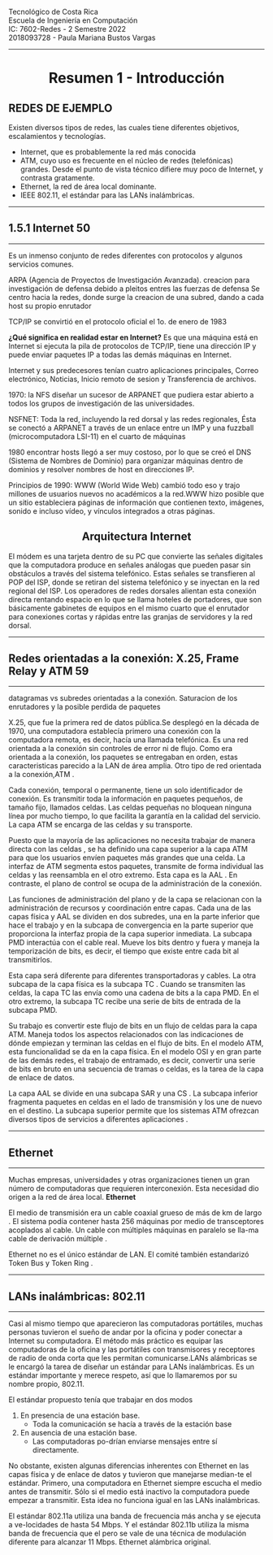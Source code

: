 Tecnológico de Costa Rica<br> 
Escuela de Ingeniería en Computación<br> 
IC: 7602-Redes  - 2 Semestre 2022 <br> 
2018093728 - Paula Mariana Bustos Vargas
______________________
<center> <h1> Resumen 1 - Introducción </h1> </center> 
<h2>REDES DE EJEMPLO </h2>


Existen diversos tipos de redes, las cuales tiene diferentes objetivos, escalamientos y tecnologías. 

- Internet, que es probablemente la red más conocida 
- ATM, cuyo uso es frecuente en el núcleo de redes (telefónicas) grandes. Desde el punto de vista técnico difiere muy poco de Internet, y contrasta gratamente. 
- Ethernet, la red de área local dominante. 
- IEEE 802.11, el estándar para las LANs inalámbricas.

______________________

<h2>1.5.1 Internet 50 </h2>

______________________


Es un inmenso conjunto de redes diferentes con protocolos y algunos servicios comunes.

ARPA (Agencia de Proyectos de Investigación Avanzada). creacion para investigación de defensa debido a pleitos entres las fuerzas de defensa
Se centro hacia la redes, donde surge la creacion de una subred, dando a cada host su propio enrutador

TCP/IP se convirtió en el protocolo oficial el 1o. de enero de 1983

**¿Qué significa en realidad estar en Internet?** Es que una máquina está en Internet si ejecuta la pila de protocolos de TCP/IP, tiene una dirección IP y puede enviar paquetes IP a todas las demás máquinas en Internet.


Internet y sus predecesores tenían cuatro aplicaciones principales, Correo electrónico, Noticias, Inicio remoto de sesion y Transferencia de archivos.

1970: la NFS diseñar un sucesor de ARPANET que pudiera estar abierto a todos los grupos de investigación de las universidades.

NSFNET: Toda la red, incluyendo la red dorsal y las redes regionales, Ésta se conectó a ARPANET a través de un enlace entre un IMP y una fuzzball (microcomputadora LSI-11) en el cuarto de máquinas

1980  encontrar hosts llegó a ser muy costoso, por lo que se creó el DNS (Sistema de Nombres de Dominio) para organizar máquinas dentro de dominios y resolver nombres de host en direcciones IP.

Principios de 1990: WWW (World Wide Web) cambió todo eso y trajo millones de usuarios nuevos no académicos a la red.WWW hizo posible que un sitio estableciera páginas de información que contienen texto, imágenes, sonido e incluso vídeo, y vínculos integrados a otras páginas. 

<center><h2>Arquitectura Internet</h2></center>



El módem es una tarjeta dentro de su PC que convierte las señales digitales que la computadora produce en señales análogas que pueden pasar sin obstáculos a través del sistema telefónico. Estas señales se transfieren al POP del ISP, donde se retiran del sistema telefónico y se inyectan en la red regional del ISP. Los operadores de redes dorsales alientan esta conexión directa rentando espacio en lo que se llama hoteles de portadores, que son básicamente gabinetes de equipos en el mismo cuarto que el enrutador para conexiones cortas y rápidas entre las granjas de servidores y la red dorsal.

______________________

<h2> Redes orientadas a la conexión: X.25, Frame Relay y ATM 59 </h2>

______________________
datagramas vs subredes orientadas a la conexión. 
Saturacion de los enrutadores y la posible perdida de paquetes

X.25, que fue la primera red de datos pública.Se desplegó en la década de 1970, una computadora establecía primero una conexión con la computadora remota, es decir, hacía una llamada telefónica. Es una red orientada a la conexión sin controles de error ni de flujo. Como era orientada a la conexión, los paquetes se entregaban en orden, estas caracteristicas parecido a la LAN de área amplia. Otro tipo de red orientada a la conexión,ATM .

Cada conexión, temporal o permanente, tiene un solo identificador de conexión. Es transmitir toda la información en paquetes pequeños, de tamaño fijo, llamados celdas. Las celdas pequeñas no bloquean ninguna línea por mucho tiempo, lo que facilita la garantía en la calidad del servicio. La capa ATM se encarga de las celdas y su transporte.

Puesto que la mayoría de las aplicaciones no necesita trabajar de manera directa con las celdas , se ha definido una capa superior a la capa ATM para que los usuarios envíen paquetes más grandes que una celda. La interfaz de ATM segmenta estos paquetes, transmite de forma individual las celdas y las reensambla en el otro extremo. Esta capa es la AAL . En contraste, el plano de control se ocupa de la administración de la conexión.

Las funciones de administración del plano y de la capa se relacionan con la administración de recursos y coordinación entre capas. Cada una de las capas física y AAL se dividen en dos subredes, una en la parte inferior que hace el trabajo y en la subcapa de convergencia en la parte superior que proporciona la interfaz propia de la capa superior inmediata. La subcapa PMD interactúa con el cable real. Mueve los bits dentro y fuera y maneja la temporización de bits, es decir, el tiempo que existe entre cada bit al transmitirlos.

Esta capa será diferente para diferentes transportadoras y cables. La otra subcapa de la capa física es la subcapa TC . Cuando se transmiten las celdas, la capa TC las envía como una cadena de bits a la capa PMD. En el otro extremo, la subcapa TC recibe una serie de bits de entrada de la subcapa PMD.

Su trabajo es convertir este flujo de bits en un flujo de celdas para la capa ATM. Maneja todos los aspectos relacionados con las indicaciones de dónde empiezan y terminan las celdas en el flujo de bits. En el modelo ATM, esta funcionalidad se da en la capa física. En el modelo OSI y en gran parte de las demás redes, el trabajo de entramado, es decir, convertir una serie de bits en bruto en una secuencia de tramas o celdas, es la tarea de la capa de enlace de datos.

La capa AAL se divide en una subcapa SAR y una CS . La subcapa inferior fragmenta paquetes en celdas en el lado de transmisión y los une de nuevo en el destino. La subcapa superior permite que los sistemas ATM ofrezcan diversos tipos de servicios a diferentes aplicaciones .

______________________

<h2> Ethernet </h2>

______________________

Muchas empresas, universidades y otras organizaciones tienen un gran número de computadoras que requieren interconexión. Esta necesidad dio origen a la red de área local. **Ethernet**

El medio de transmisión era un cable coaxial grueso de más de km de largo . El sistema podía contener hasta 256 máquinas por medio de transceptores acoplados al cable. Un cable con múltiples máquinas en paralelo se lla-ma cable de derivación múltiple .

 Ethernet no es el único estándar de LAN. El comité también estandarizó Token Bus y Token Ring .
______________________

<h2> LANs inalámbricas: 802.11 </h2>

______________________

Casi al mismo tiempo que aparecieron las computadoras portátiles, muchas personas tuvieron el sueño de andar por la oficina y poder conectar a Internet su computadora. El método más práctico es equipar las computadoras de la oficina y las portátiles con transmisores y receptores de radio de onda corta que les permitan comunicarse.LANs alámbricas se le encargó la tarea de diseñar un estándar para LANs inalámbricas. Es un estándar importante y merece respeto, así que lo llamaremos por su nombre propio, 802.11.

El estándar propuesto tenía que trabajar en dos modos
1. En presencia de una estación base.
   - Toda la comunicación se hacía a través de la estación base
2. En ausencia de una estación base.
   - Las computadoras po-drían enviarse mensajes entre sí directamente.

No obstante, existen algunas diferencias inherentes con Ethernet en las capas física y de enlace de datos y tuvieron que manejarse median-te el estándar. Primero, una computadora en Ethernet siempre escucha el medio antes de transmitir. Sólo si el medio está inactivo la computadora puede empezar a transmitir. Esta idea no funciona igual en las LANs inalámbricas.

El estándar 802.11a utiliza una banda de frecuencia más ancha y se ejecuta a ve-locidades de hasta 54 Mbps. Y el estándar 802.11b utiliza la misma banda de frecuencia que el pero se vale de una técnica de modulación diferente para alcanzar 11 Mbps. Ethernet alámbrica original.
